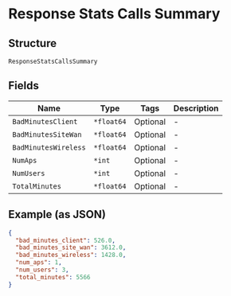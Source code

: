 
# Response Stats Calls Summary

## Structure

`ResponseStatsCallsSummary`

## Fields

| Name | Type | Tags | Description |
|  --- | --- | --- | --- |
| `BadMinutesClient` | `*float64` | Optional | - |
| `BadMinutesSiteWan` | `*float64` | Optional | - |
| `BadMinutesWireless` | `*float64` | Optional | - |
| `NumAps` | `*int` | Optional | - |
| `NumUsers` | `*int` | Optional | - |
| `TotalMinutes` | `*float64` | Optional | - |

## Example (as JSON)

```json
{
  "bad_minutes_client": 526.0,
  "bad_minutes_site_wan": 3612.0,
  "bad_minutes_wireless": 1428.0,
  "num_aps": 1,
  "num_users": 3,
  "total_minutes": 5566
}
```

